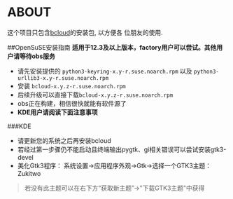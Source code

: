 
ABOUT
=====
这个项目只包含[bcloud](https://github.com/LiuLang/bcloud)的安装包, 以方便各
位朋友的使用.

##OpenSuSE安装指南
**适用于12.3及以上版本，factory用户可以尝试。其他用户请等待obs服务**

+ 请先安装提供的 `python3-keyring-x.y-r.suse.noarch.rpm` 以及 `python3-urllib3-x.y-r.suse.noarch.rpm`
+ 安装 `bcloud-x.y.z-r.suse.noarch.rpm`
+ 后续升级可以直接下载`bcloud-x.y.z-r.suse.noarch.rpm`
+ obs正在构建，相信很快就能有软件源了
+ **KDE用户请阅读下面注意事项**

###KDE
+ 请更新您的系统之后再安装bcloud
+ 若经过第一步骤仍不能启动且终端输出pygtk、gi相关错误可以尝试安装gtk3-devel
+ 美化Gtk3程序： 系统设置->应用程序外观->Gtk->选择一个GTK3主题：Zukitwo
>若没有此主题可以在右下方“获取新主题”->"下载GTK3主题"中获得